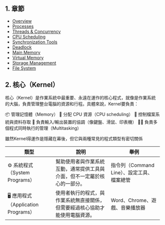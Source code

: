 ## 1. 章節

-   [Overview](./作業系統：Overview.pdf)
-   [Processes](./作業系統：Processes.pdf)
-   [Threads & Concurrency](./作業系統：Threads%20&%20Concurrency.pdf)
-   [CPU Scheduling](./作業系統：CPU%20Scheduling.pdf)
-   [Synchronization Tools](./作業系統：Synchronization%20Tools.pdf)
-   [Deadlock](./作業系統：Deadlock.pdf)
-   [Main Memory](./作業系統：Main%20Memory.pdf)
-   [Virtual Memory](./Virtual%20Memory.md)
-   [Storage Management](./作業系統：Storage%20Management.pdf)
-   [File System](./作業系統：File%20System.pdf)

## 2. 核心（Kernel）

核心（Kernel）是作業系統中最重要、永遠在運作的核心程式，就像是作業系統的大腦，負責管理整台電腦的資源和行程。具體來說，Kernel要負責：

📦 管理記憶體（Memory）
🧮 分配 CPU 資源（CPU scheduling）
📁 控制檔案系統與資料存取
🛜 負責輸入/輸出裝置的協調（像鍵盤、滑鼠、印表機）
🧑‍💻 負責多個程式同時執行的管理（Multitasking）

雖然Kernel得運作是隱藏在幕後，但它與兩種常見的程式類型有密切關係

| 類型                             | 說明                                     | 舉例                          |
| ------------------------------ | -------------------------------------- | --------------------------- |
| ⚙️ 系統程式（System Programs）       | 幫助使用者與作業系統互動，通常提供工具與介面，但不一定屬於核心的一部分。   | 指令列（Command Line）、設定工具、檔案總管 |
| 🖥️ 應用程式（Application Programs） | 使用者執行的程式，與作業系統無直接關係，但需要經過核心協助才能使用電腦資源。 | Word、Chrome、遊戲、音樂播放器        |


